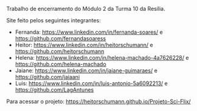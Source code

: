 Trabalho de encerramento do Módulo 2 da Turma 10 da Resília.

Site feito pelos seguintes integrantes:
- Fernanda: https://www.linkedin.com/in/fernanda-soares/ e https://github.com/fernandasoaress
- Heitor: https://www.linkedin.com/in/heitorschumann/ e https://github.com/heitorschumann
- Helena: https://www.linkedin.com/in/helena-machado-4a7626228/ e https://github.com/helena-machado
- Jaiane: https://www.linkedin.com/in/jaiane-guimaraes/ e https://github.com/jaiaani
- Luis: https://www.linkedin.com/in/luis-antonio-5a6092213/ e https://github.com/LagAntunes

Para acessar o projeto: https://heitorschumann.github.io/Projeto-Sci-Flix/
